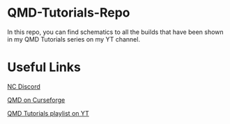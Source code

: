 # QMD-Tutorials-Repo
In this repo, you can find schematics to all the builds that have been shown in my QMD Tutorials series on my YT channel.

# Useful Links
[NC Discord](https://discord.gg/KCPYgWw)

[QMD on Curseforge](https://www.curseforge.com/minecraft/mc-mods/qmd)

[QMD Tutorials playlist on YT](https://www.youtube.com/playlist?list=PLeSWHnYBjXLI08W-qcPyZWbVHu6Lxe7p6])

